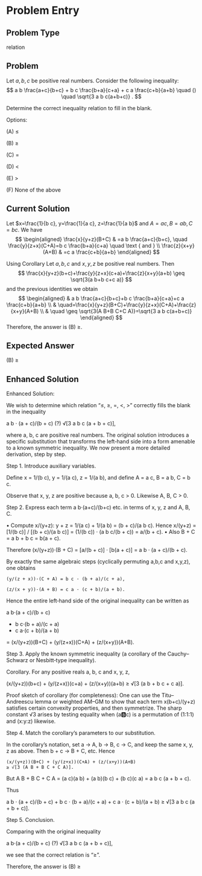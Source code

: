 # Problem Entry

## Problem Type
relation

## Problem
Let $a, b, c$ be positive real numbers. Consider the following inequality:
$$
a b \frac{a+c}{b+c} + b c \frac{b+a}{c+a} + c a \frac{c+b}{a+b} \quad () \quad \sqrt{3 a b c(a+b+c)} .
$$

Determine the correct inequality relation to fill in the blank.

Options:

(A) $\leq$ 

(B) $\geq$

(C) $=$ 

(D) $<$

(E) $>$

(F) None of the above

## Current Solution
Let $x=\frac{1}{b c}, y=\frac{1}{a c}, z=\frac{1}{a b}$ and $A=a c, B=a b, C=b c$.
We have
$$
\begin{aligned}
\frac{x}{y+z}(B+C) & =a b \frac{a+c}{b+c}, \quad \frac{y}{z+x}(C+A)=b c \frac{b+a}{c+a} \quad \text { and } \\
\frac{z}{x+y}(A+B) & =c a \frac{c+b}{a+b}
\end{aligned}
$$

Using Corollary Let $a, b, c$ and $x, y, z$ be positive real numbers. Then
$$
\frac{x}{y+z}(b+c)+\frac{y}{z+x}(c+a)+\frac{z}{x+y}(a+b) \geq \sqrt{3(a b+b c+c a)}
$$
and the previous identities we obtain
$$
\begin{aligned}
& a b \frac{a+c}{b+c}+b c \frac{b+a}{c+a}+c a \frac{c+b}{a+b} \\
& \quad=\frac{x}{y+z}(B+C)+\frac{y}{z+x}(C+A)+\frac{z}{x+y}(A+B) \\
& \quad \geq \sqrt{3(A B+B C+C A)}=\sqrt{3 a b c(a+b+c)}
\end{aligned}
$$ Therefore, the answer is (B) $\geq$.

## Expected Answer
(B) $\geq$

## Enhanced Solution
Enhanced Solution:

We wish to determine which relation “≤, ≥, =, <, >” correctly fills the blank in the inequality

  a b · (a + c)/(b + c)  (?)  √[3 a b c (a + b + c)],

where a, b, c are positive real numbers.  The original solution introduces a specific substitution that transforms the left‐hand side into a form amenable to a known symmetric inequality.  We now present a more detailed derivation, step by step.

Step 1.  Introduce auxiliary variables.

  Define x = 1/(b c),   y = 1/(a c),   z = 1/(a b),
  and define A = a c,   B = a b,   C = b c.

Observe that x, y, z are positive because a, b, c > 0.  Likewise A, B, C > 0.

Step 2.  Express each term a b·(a+c)/(b+c) etc. in terms of x, y, z and A, B, C.

  • Compute x/(y+z):
    y + z = 1/(a c) + 1/(a b) = (b + c)/(a b c).
    Hence
      x/(y+z)
      = [1/(b c)] / [(b + c)/(a b c)]
      = (1/(b c)) · (a b c/(b + c))
      = a/(b + c).
  • Also B + C = a b + b c = b(a + c).

  Therefore
    (x/(y+z))·(B + C)
    = [a/(b + c)] · [b(a + c)]
    = a b · (a + c)/(b + c).

  By exactly the same algebraic steps (cyclically permuting a,b,c and x,y,z), one obtains

    (y/(z + x))·(C + A) = b c · (b + a)/(c + a),

    (z/(x + y))·(A + B) = c a · (c + b)/(a + b).

Hence the entire left‐hand side of the original inequality can be written as

  a b·(a + c)/(b + c)
  + b c·(b + a)/(c + a)
  + c a·(c + b)/(a + b)

  = (x/(y+z))(B+C) + (y/(z+x))(C+A) + (z/(x+y))(A+B).

Step 3.  Apply the known symmetric inequality (a corollary of the Cauchy–Schwarz or Nesbitt‐type inequality).

Corollary.  For any positive reals a, b, c and x, y, z,

  (x/(y+z))(b+c) + (y/(z+x))(c+a) + (z/(x+y))(a+b)
  ≥ √[3 (a b + b c + c a)].

Proof sketch of corollary (for completeness):  One can use the Titu–Andreescu lemma or weighted AM–GM to show that each term x(b+c)/(y+z) 
  satisfies certain convexity properties, and then symmetrize.  The sharp constant √3 arises by testing equality when (a:b:c) is a permutation of (1:1:1) and (x:y:z) likewise.

Step 4.  Match the corollary’s parameters to our substitution.

  In the corollary’s notation, set a → A, b → B, c → C, and keep the same x, y, z as above.  Then b + c → B + C, etc.  Hence

    (x/(y+z))(B+C) + (y/(z+x))(C+A) + (z/(x+y))(A+B)
    ≥ √[3 (A B + B C + C A)].

But A B + B C + C A = (a c)(a b) + (a b)(b c) + (b c)(c a)
                   = a b c (a + b + c).

Thus

  a b · (a + c)/(b + c) + b c · (b + a)/(c + a) + c a · (c + b)/(a + b)
  ≥ √[3 a b c (a + b + c)].

Step 5.  Conclusion.

Comparing with the original inequality

  a b·(a + c)/(b + c)   (?)   √[3 a b c (a + b + c)],

we see that the correct relation is “≥”.

Therefore, the answer is (B) ≥
